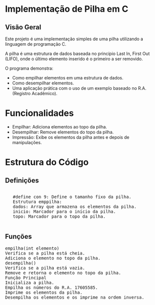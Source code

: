 <H1>Implementação de Pilha em C</H1>
<H2>Visão Geral</H2>
<P>Este projeto é uma implementação simples de uma pilha utilizando a linguagem de programação C.</P>                                       
<p>A pilha é uma estrutura de dados baseada no princípio Last In, First Out (LIFO), onde o último elemento inserido é o primeiro a ser removido.</p>
<p>O programa demonstra:</p>
<ul>                                                                                                                                         <li>Como empilhar elementos em uma estrutura de dados.</li>   
<li>Como desempilhar elementos.</li> 
<li>Uma aplicação prática com o uso de um exemplo baseado no R.A. (Registro Acadêmico).</li> 
</ul>
<h1>Funcionalidades</h1>
<ul>
<li> Empilhar: Adiciona elementos ao topo da pilha.</li>                                                                                  <li>Desempilhar: Remove elementos do topo da pilha. </li>                                                                                    <li>Impressão: Exibe os elementos da pilha antes e depois de manipulações.</li>
</ul>
<h1>Estrutura do Código</h1>
<h2>Definições</h2>
 <pre>             
   #define con 9: Define o tamanho fixo da pilha.
   Estrutura emppilha:
   dados: Array que armazena os elementos da pilha.   
   inicio: Marcador para o início da pilha. 
   topo: Marcador para o topo da pilha.   
   </pre>
  <h2> Funções</h2>
  <pre>
empilha(int elemento)
Verifica se a pilha está cheia.
Adiciona o elemento no topo da pilha.
desempilha()
Verifica se a pilha está vazia.
Remove e retorna o elemento no topo da pilha.
Função Principal
Inicializa a pilha.
Empilha os números do R.A. 17605585.
Imprime os elementos da pilha.
Desempilha os elementos e os imprime na ordem inversa.
  </pre>
